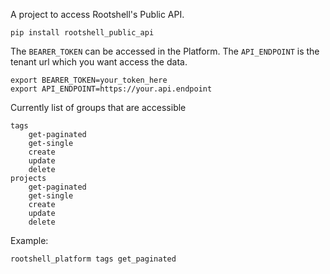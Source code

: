 
A project to access Rootshell's Public API. 

`pip install rootshell_public_api`

The `BEARER_TOKEN` can be accessed in the Platform. 
The `API_ENDPOINT` is the tenant url which you want access the data.
```shell
export BEARER_TOKEN=your_token_here
export API_ENDPOINT=https://your.api.endpoint
```

Currently list of groups that are accessible

```text
tags
    get-paginated
    get-single
    create
    update
    delete
projects
    get-paginated
    get-single
    create
    update
    delete
```
Example:
```shell
rootshell_platform tags get_paginated
```

